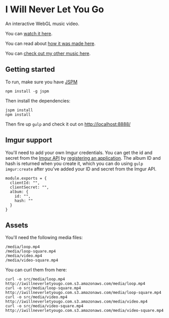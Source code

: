# I Will Never Let You Go

An interactive WebGL music video.

You can [watch it here](https://iwillneverletyougo.com/).

You can read about [how it was made here](https://medium.com/@superhighfives/making-a-music-video-f60757ceb4cf).

You can [check out my other music here](http://wearebrightly.com).

## Getting started

To run, make sure you have [JSPM](http://jspm.io/)

````
npm install -g jspm
````

Then install the dependencies:

````
jspm install
npm install
````

Then fire up `gulp` and check it out on [http://localhost:8888/](http://localhost:8888/)

## Imgur support

You'll need to add your own Imgur credentials. You can get the id and secret from the [Imgur API](https://api.imgur.com/) by [registering an application](https://api.imgur.com/oauth2/addclient). The album ID and hash is returned when you create it, which you can do using `gulp imgur:create` after you've added your ID and secret from the Imgur API.

```
module.exports = {
  clientId: "",
  clientSecret: "",
  album: {
    id: "",
    hash: ""
  }
}
```

## Assets

You'll need the following media files:

```
/media/loop.mp4
/media/loop-square.mp4
/media/video.mp4
/media/video-square.mp4
```

You can curl them from here:
```
curl -o src/media/loop.mp4 http://iwillneverletyougo.com.s3.amazonaws.com/media/loop.mp4
curl -o src/media/loop-square.mp4 http://iwillneverletyougo.com.s3.amazonaws.com/media/loop-square.mp4
curl -o src/media/video.mp4 http://iwillneverletyougo.com.s3.amazonaws.com/media/video.mp4
curl -o src/media/video-square.mp4 http://iwillneverletyougo.com.s3.amazonaws.com/media/video-square.mp4
```
